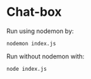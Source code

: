 # Chat-box


Run using nodemon by:

    nodemon index.js

Run without nodemon with:

    node index.js 
